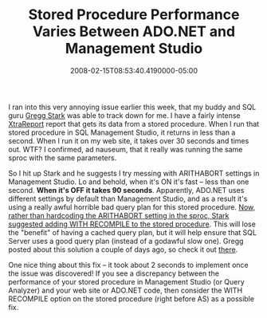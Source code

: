 ﻿---
title: Stored Procedure Performance Varies Between ADO.NET and Management Studio
date: "2008-02-15T08:53:40.4190000-05:00"
description: I ran into this very annoying issue earlier this week, that my
featuredImage: img/stored-procedure-performance-varies-between-ado-net-and-management-studio-featured.png
---

I ran into this very annoying issue earlier this week, that my buddy and SQL guru [Gregg Stark](http://sqladvice.com/blogs/gstark) was able to track down for me. I have a fairly intense [XtraReport](http://devexpress.com/) report that gets its data from a stored procedure. When I run that stored procedure in SQL Management Studio, it returns in less than a second. When I run it on my web site, it takes over 30 seconds and times out. WTF? I confirmed, ad nauseum, that it really was running the same sproc with the same parameters.

So I hit up Stark and he suggests I try messing with ARITHABORT settings in Management Studio. Lo and behold, when it's ON it's fast – less than one second. **When it's OFF it takes 90 seconds**. Apparently, ADO.NET uses different settings by default than Management Studio, and as a result it's using a really awful horrible bad query plan for this stored procedure. [Now, rather than hardcoding the ARITHABORT setting in the sproc, Stark suggested adding WITH RECOMPILE to the stored procedure](http://sqladvice.com/blogs/gstark/archive/2008/02/12/Arithabort-Option-Effects-Stored-Procedure-Performance.aspx). This will lose the "benefit" of having a cached query plan, but it will help ensure that SQL Server uses a good query plan (instead of a godawful slow one). Gregg posted about this solution a couple of days ago, so check it out [there](http://sqladvice.com/blogs/gstark/archive/2008/02/12/Arithabort-Option-Effects-Stored-Procedure-Performance.aspx).

One nice thing about this fix – it took about 2 seconds to implement once the issue was discovered! If you see a discrepancy between the performance of your stored procedure in Management Studio (or Query Analyzer) and your web site or ADO.NET code, then consider the WITH RECOMPILE option on the stored procedure (right before AS) as a possible fix.

